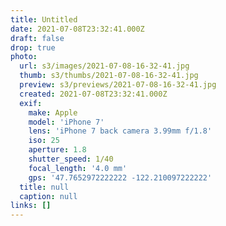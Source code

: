 ```yaml
---
title: Untitled
date: 2021-07-08T23:32:41.000Z
draft: false
drop: true
photo:
  url: s3/images/2021-07-08-16-32-41.jpg
  thumb: s3/thumbs/2021-07-08-16-32-41.jpg
  preview: s3/previews/2021-07-08-16-32-41.jpg
  created: 2021-07-08T23:32:41.000Z
  exif:
    make: Apple
    model: 'iPhone 7'
    lens: 'iPhone 7 back camera 3.99mm f/1.8'
    iso: 25
    aperture: 1.8
    shutter_speed: 1/40
    focal_length: '4.0 mm'
    gps: '47.7652972222222 -122.210097222222'
  title: null
  caption: null
links: []
---
```

